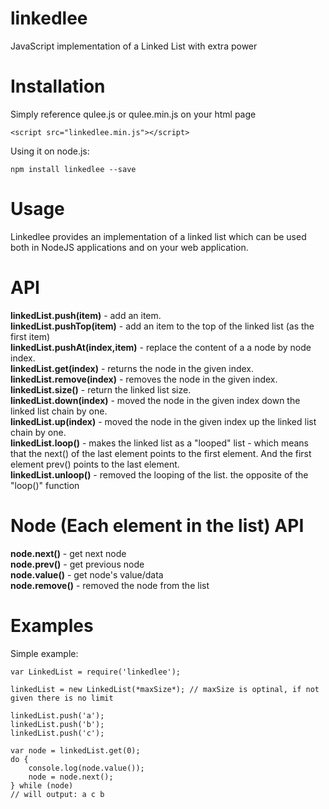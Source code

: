 # linkedlee

JavaScript implementation of a Linked List with extra power

# Installation 

Simply reference qulee.js or qulee.min.js on your html page

```
<script src="linkedlee.min.js"></script>
```

Using it on node.js:

```
npm install linkedlee --save
```

# Usage

Linkedlee provides an implementation of a linked list which can be used both in NodeJS applications and on your web application.   

# API

**linkedList.push(item)** - add an item.  
**linkedList.pushTop(item)** - add an item to the top of the linked list (as the first item)    
**linkedList.pushAt(index,item)** - replace the content of a a node by node index.     
**linkedList.get(index)** - returns the node in the given index.  
**linkedList.remove(index)** - removes the node in the given index.    
**linkedList.size()** - return the linked list size.   
**linkedList.down(index)** - moved the node in the given index down the linked list chain by one.    
**linkedList.up(index)** - moved the node in the given index up the linked list chain by one.                              
**linkedList.loop()** - makes the linked list as a "looped" list - which means that the next() of the last 
                        element points to the first element. And the first element prev() points to the last element.                                                        
**linkedList.unloop()** - removed the looping of the list. the opposite of the "loop()" function                                

# Node (Each element in the list) API

**node.next()** - get next node  
**node.prev()** - get previous node  
**node.value()** - get node's value/data  
**node.remove()** - removed the node from the list  
 
# Examples

Simple example:
```
var LinkedList = require('linkedlee');

linkedList = new LinkedList(*maxSize*); // maxSize is optinal, if not given there is no limit 

linkedList.push('a');
linkedList.push('b');
linkedList.push('c');

var node = linkedList.get(0); 
do {
    console.log(node.value());
    node = node.next();
} while (node)
// will output: a c b

```